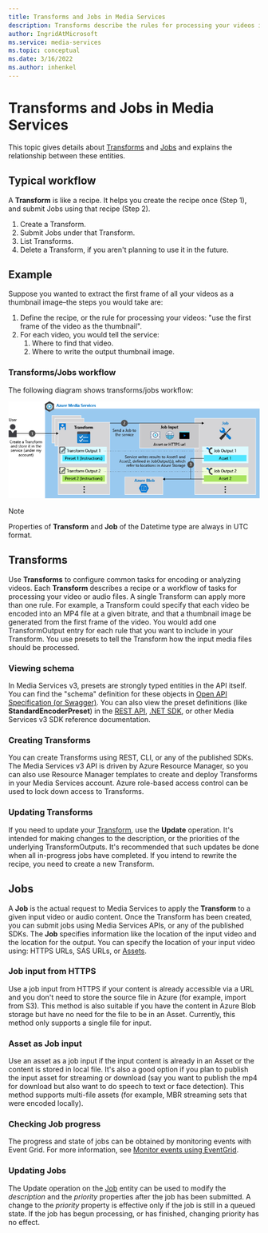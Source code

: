```yaml
---
title: Transforms and Jobs in Media Services
description: Transforms describe the rules for processing your videos in Azure Media Services.
author: IngridAtMicrosoft
ms.service: media-services
ms.topic: conceptual
ms.date: 3/16/2022
ms.author: inhenkel
---
```


# Transforms and Jobs in Media Services

This topic gives details about [Transforms](/rest/api/media/transforms) and [Jobs](/rest/api/media/jobs) and explains the relationship between these entities.

## Typical workflow

A **Transform** is like a recipe. It helps you create the recipe once (Step 1), and submit Jobs using that recipe (Step 2).

1. Create a Transform.
1. Submit Jobs under that Transform.
1. List Transforms.
1. Delete a Transform, if you aren't planning to use it in the future.

## Example

Suppose you wanted to extract the first frame of all your videos as a thumbnail image–the steps you would take are:

1. Define the recipe, or the rule for processing your videos: "use the first frame of the video as the thumbnail".
1. For each video, you would tell the service:
    1. Where to find that video.
    1. Where to write the output thumbnail image.

### Transforms/Jobs workflow

The following diagram shows transforms/jobs workflow:

![Transforms and jobs workflow in Azure Media Services](./media/encoding/transforms-jobs.png)

> [!NOTE]
> Properties of **Transform** and **Job** of the Datetime type are always in UTC format.

## Transforms

Use **Transforms** to configure common tasks for encoding or analyzing videos. Each **Transform** describes a recipe or a workflow of tasks for processing your video or audio files. A single Transform can apply more than one rule. For example, a Transform could specify that each video be encoded into an MP4 file at a given bitrate, and that a thumbnail image be generated from the first frame of the video. You would add one TransformOutput entry for each rule that you want to include in your Transform. You use presets to tell the Transform how the input media files should be processed.

### Viewing schema

In Media Services v3, presets are strongly typed entities in the API itself. You can find the "schema" definition for these objects in [Open API Specification (or Swagger)](https://github.com/Azure/azure-rest-api-specs/tree/master/specification/mediaservices/resource-manager/Microsoft.Media/stable/2018-07-01). You can also view the preset definitions (like **StandardEncoderPreset**) in the [REST API](/rest/api/media/transforms/createorupdate#standardencoderpreset), [.NET SDK](/dotnet/api/microsoft.azure.management.media.models.standardencoderpreset), or other Media Services v3 SDK reference documentation.

### Creating Transforms

You can create Transforms using REST, CLI, or any of the published SDKs. The Media Services v3 API is driven by Azure Resource Manager, so you can also use Resource Manager templates to create and deploy Transforms in your Media Services account. Azure role-based access control can be used to lock down access to Transforms.

### Updating Transforms

If you need to update your [Transform](/rest/api/media/transforms), use the **Update** operation. It's intended for making changes to the description, or the priorities of the underlying TransformOutputs. It's recommended that such updates be done when all in-progress jobs have completed. If you intend to rewrite the recipe, you need to create a new Transform.

## Jobs

A **Job** is the actual request to Media Services to apply the **Transform** to a given input video or audio content. Once the Transform has been created, you can submit jobs using Media Services APIs, or any of the published SDKs. The **Job** specifies information like the location of the input video and the location for the output. You can specify the location of your input video using: HTTPS URLs, SAS URLs, or [Assets](/rest/api/media/assets).

### Job input from HTTPS

Use a job input from HTTPS if your content is already accessible via a URL and you don't need to store the source file in Azure (for example, import from S3). This method is also suitable if you have the content in Azure Blob storage but have no need for the file to be in an Asset. Currently, this method only supports a single file for input.

### Asset as Job input

Use an asset as a job input if the input content is already in an Asset or the content is stored in local file. It's also a good option if you plan to publish the input asset for streaming or download (say you want to publish the mp4 for download but also want to do speech to text or face detection). This method supports multi-file assets (for example, MBR streaming sets that were encoded locally).

### Checking Job progress

The progress and state of jobs can be obtained by monitoring events with Event Grid. For more information, see [Monitor events using EventGrid](monitoring/job-state-events-cli-how-to.md).

### Updating Jobs

The Update operation on the [Job](/rest/api/media/jobs) entity can be used to modify the *description* and the *priority* properties after the job has been submitted. A change to the *priority* property is effective only if the job is still in a queued state. If the job has begun processing, or has finished, changing priority has no effect.
